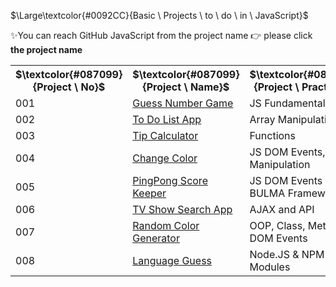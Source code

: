 $\Large\textcolor{#0092CC}{Basic \ Projects \ to \ do \ in \ JavaScript}$

✨You can reach GitHub JavaScript from the project name 👉 please click **the project name**

<table style="width:100%">
  <tr>
    <th class="title">$\textcolor{#087099}{Project \ No}$</th>
    <th class="title">$\textcolor{#087099}{Project \ Name}$</th>
    <th class="title">$\textcolor{#087099}{Project \ Practise}$</th>
  </tr>
  <tr>
    <td>001</td>
    <td><a href="https://github.com/FCimendere/Dive-into-JS/tree/main/guessNumberGame">Guess Number Game </a></td>
    <td>JS Fundamentals</td>
  </tr>
  <tr>
    <td>002</td>
    <td><a href="https://github.com/FCimendere/Dive-into-JS/tree/main/ToDoListProject">To Do List App </a></td>
    <td>Array Manipulations</td>
  </tr>
  <tr>
    <td>003</td>
    <td><a href="https://github.com/FCimendere/Dive-into-JS/tree/main/tipCalculator">Tip Calculator </a></td>
    <td>Functions</td>
  </tr>
  <tr>
    <td>004</td>
    <td><a href="https://github.com/FCimendere/Dive-into-JS/tree/main/changeColor">Change Color </a></td>
    <td>JS DOM Events, DOM Manipulation</td>
  </tr>
<tr>
    <td>005</td>
    <td><a href="https://github.com/FCimendere/Dive-into-JS/tree/main/scoreKeeper">PingPong Score Keeper</a></td>
    <td>JS DOM Events & BULMA Framework</td>
  </tr>
  <tr>
    <td>006</td>
    <td><a href="https://github.com/FCimendere/Dive-into-JS/tree/main/TvShowSearchApp">TV Show Search App</a></td>
    <td>AJAX and API</td>
  </tr>
  <tr>
    <td>007</td>
    <td><a href="https://github.com/FCimendere/Dive-into-JS/tree/main/ColorGenerator">Random Color Generator</a></td>
    <td>OOP, Class, Method, DOM Events</td>
  </tr>
 <tr>
    <td>008</td>
    <td><a href="https://github.com/FCimendere/Dive-into-JS/tree/main/language-guesser">Language Guess</a></td>
    <td>Node.JS & NPM Modules</td>
  </tr>





  
</table>
